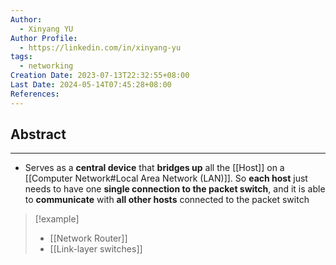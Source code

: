 ```yaml
---
Author:
  - Xinyang YU
Author Profile:
  - https://linkedin.com/in/xinyang-yu
tags:
  - networking
Creation Date: 2023-07-13T22:32:55+08:00
Last Date: 2024-05-14T07:45:28+08:00
References: 
---
```

## Abstract
---
- Serves as a **central device** that **bridges up** all the [[Host]] on a [[Computer Network#Local Area Network (LAN)]]. So **each host** just needs to have one **single connection to the packet switch**, and it is able to **communicate** with **all other hosts** connected to the packet switch


> [!example]
> - [[Network Router]]
> - [[Link-layer switches]]
